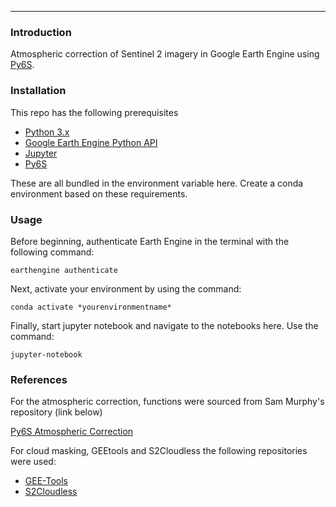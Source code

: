 ____
### Introduction

Atmospheric correction of Sentinel 2 imagery in Google Earth Engine using [Py6S](http://py6s.readthedocs.io/en/latest/).

### Installation
This repo has the following prerequisites

- [Python 3.x](https://www.python.org/downloads/)
- [Google Earth Engine Python API](https://developers.google.com/earth-engine/python_install_manual)
- [Jupyter](http://jupyter.readthedocs.io/en/latest/install.html)
- [Py6S](http://py6s.readthedocs.io/en/latest/installation.html)

These are all bundled in the environment variable here. Create a conda environment based on these requirements. 

### Usage

Before beginning, authenticate Earth Engine in the terminal with the following command:

`earthengine authenticate`

Next, activate your environment by using the command:

`conda activate *yourenvironmentname*`

Finally, start jupyter notebook and navigate to the notebooks here. Use the command:

`jupyter-notebook`

### References
For the atmospheric correction, functions were sourced from Sam Murphy's repository (link below)

[Py6S Atmospheric Correction](https://github.com/samsammurphy/gee-atmcorr-S2)

For cloud masking, GEEtools and S2Cloudless the following repositories were used:

- [GEE-Tools](https://github.com/gee-community/gee_tools)
- [S2Cloudless](https://github.com/sentinel-hub/sentinel2-cloud-detector) 
